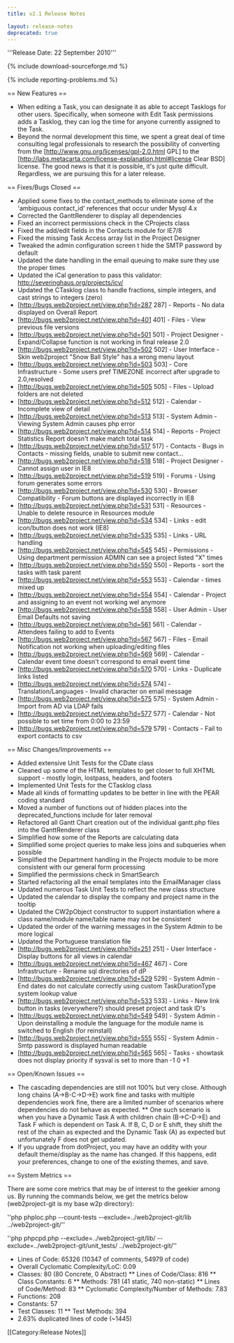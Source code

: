 ```yaml
---
title: v2.1 Release Notes

layout: release-notes
deprecated: true
---
```


'''Release Date: 22 September 2010'''

{% include download-sourceforge.md %}

{% include reporting-problems.md %}

== New Features ==

*  When editing a Task, you can designate it as able to accept Tasklogs for other users. Specifically, when someone with Edit Task permissions adds a Tasklog, they can log the time for anyone currently assigned to the Task.
*  Beyond the normal development this time, we spent a great deal of time consulting legal professionals to research the possibility of converting from the [http://www.gnu.org/licenses/gpl-2.0.html GPL] to the [http://labs.metacarta.com/license-explanation.html#license Clear BSD] license. The good news is that it is possible, it's just quite difficult. Regardless, we are pursuing this for a later release.

== Fixes/Bugs Closed ==

*  Applied some fixes to the contact_methods to eliminate some of the 'ambiguous contact_id' references that occur under Mysql 4.x
*  Corrected the GanttRenderer to display all dependencies
*  Fixed an incorrect permissions check in the CProjects class
*  Fixed the add/edit fields in the Contacts module for IE7/8
*  Fixed the missing Task Access array list in the Project Designer
*  Tweaked the admin configuration screen t hide the SMTP password by default
*  Updated the date handling in the email queuing to make sure they use the proper times
*  Updated the iCal generation to pass this validator: http://severinghaus.org/projects/icv/
*  Updated the CTasklog class to handle fractions, simple integers, and cast strings to integers (zero)
*  [http://bugs.web2project.net/view.php?id=287 287] - Reports - No data displayed on Overall Report
*  [http://bugs.web2project.net/view.php?id=401 401] - Files - View previous file versions
*  [http://bugs.web2project.net/view.php?id=501 501] - Project Designer - Expand/Collapse function is not working in final release 2.0
*  [http://bugs.web2project.net/view.php?id=502 502] - User Interface - Skin web2project "Snow Ball Style" has a wrong menu layout
*  [http://bugs.web2project.net/view.php?id=503 503] - Core Infrastructure - Some users pref TIMEZONE incorrect after upgrade to 2.0,resolved
*  [http://bugs.web2project.net/view.php?id=505 505] - Files - Upload folders are not deleted
*  [http://bugs.web2project.net/view.php?id=512 512] - Calendar - Incomplete view of detail
*  [http://bugs.web2project.net/view.php?id=513 513] - System Admin - Viewing System Admin causes php error
*  [http://bugs.web2project.net/view.php?id=514 514] - Reports - Project Statistics Report doesn't make match total task
*  [http://bugs.web2project.net/view.php?id=517 517] - Contacts - Bugs in Contacts - missing fields, unable to submit new contact...
*  [http://bugs.web2project.net/view.php?id=518 518] - Project Designer - Cannot assign user in IE8
*  [http://bugs.web2project.net/view.php?id=519 519] - Forums - Using forum generates some errors
*  [http://bugs.web2project.net/view.php?id=530 530] - Browser Compatibility - Forum buttons are displayed incorrectly in IE8
*  [http://bugs.web2project.net/view.php?id=531 531] - Resources - Unable to delete resource in Resources module
*  [http://bugs.web2project.net/view.php?id=534 534] - Links - edit icon/button does not work (IE8)
*  [http://bugs.web2project.net/view.php?id=535 535] - Links - URL handling
*  [http://bugs.web2project.net/view.php?id=545 545] - Permissions - Using department permission ADMIN can see a project listed "X" times
*  [http://bugs.web2project.net/view.php?id=550 550] - Reports - sort the tasks with task parent
*  [http://bugs.web2project.net/view.php?id=553 553] - Calendar - times mixed up
*  [http://bugs.web2project.net/view.php?id=554 554] - Calendar - Project and assigning to an event not working wel anymore
*  [http://bugs.web2project.net/view.php?id=558 558] - User Admin - User Email Defaults not saving
*  [http://bugs.web2project.net/view.php?id=561 561] - Calendar - Attendees failing to add to Events
*  [http://bugs.web2project.net/view.php?id=567 567] - Files - Email Notification not working when uploading/editing files
*  [http://bugs.web2project.net/view.php?id=569 569] - Calendar - Calendar event time doesn't correspond to email event time
*  [http://bugs.web2project.net/view.php?id=570 570] - Links - Duplicate links listed
*  [http://bugs.web2project.net/view.php?id=574 574] - Translation/Languages - Invalid character on email message
*  [http://bugs.web2project.net/view.php?id=575 575] - System Admin - Import from AD via LDAP fails
*  [http://bugs.web2project.net/view.php?id=577 577] - Calendar - Not possible to set time from 0:00 to 23:59
*  [http://bugs.web2project.net/view.php?id=579 579] - Contacts - Fail to export contacts to csv

== Misc Changes/Improvements ==

*  Added extensive Unit Tests for the CDate class
*  Cleaned up some of the HTML templates to get closer to full XHTML support - mostly login, lostpass, headers, and footers
*  Implemented Unit Tests for the CTasklog class
*  Made all kinds of formatting updates to be better in line with the PEAR coding standard
*  Moved a number of functions out of hidden places into the deprecated_functions include for later removal
*  Refactored all Gantt Chart creation out of the individual gantt.php files into the GanttRenderer class
*  Simplified how some of the Reports are calculating data
*  Simplified some project queries to make less joins and subqueries when possible
*  Simplified the Department handling in the Projects module to be more consistent with our general form processing
*  Simplified the permissions check in SmartSearch
*  Started refactoring all the email templates into the EmailManager class
*  Updated numerous Task Unit Tests to reflect the new class structure
*  Updated the calendar to display the company and project name in the tooltip
*  Updated the CW2pObject constructor to support instantiation where a class name/module name/table name may not be consistent
*  Updated the order of the warning messages in the System Admin to be more logical
*  Updated the Portuguese translation file
*  [http://bugs.web2project.net/view.php?id=251 251] - User Interface - Display buttons for all views in calendar
*  [http://bugs.web2project.net/view.php?id=467 467] - Core Infrastructure - Rename sql directories of dP
*  [http://bugs.web2project.net/view.php?id=529 529] - System Admin - End dates do not calculate correctly using custom TaskDurationType system lookup value
*  [http://bugs.web2project.net/view.php?id=533 533] - Links - New link button in tasks (everywhere?) should preset project and task ID's
*  [http://bugs.web2project.net/view.php?id=549 549] - System Admin - Upon deinstalling a module the language for the module name is switched to English (for reinstall)
*  [http://bugs.web2project.net/view.php?id=555 555] - System Admin - Smtp password is displayed human readable
*  [http://bugs.web2project.net/view.php?id=565 565] - Tasks - showtask does not display priority if sysval is set to more than -1 0 +1

== Open/Known Issues ==

*  The cascading dependencies are still not 100% but very close.  Although long chains (A->B-C->D->E) work fine and tasks with multiple dependencies work fine, there are a limited number of scenarios where dependencies do not behave as expected.
**  One such scenario is when you have a Dynamic Task A with children chain (B->C-D->E) and Task F which is dependent on Task A.  If B, C, D or E shift, they shift the rest of the chain as expected and the Dynamic Task (A) as expected but unfortunately F does not get updated.
*  If you upgrade from dotProject, you may have an oddity with your default theme/display as the name has changed.  If this happens, edit your preferences, change to one of the existing themes, and save.

== System Metrics ==

There are some core metrics that may be of interest to the geekier among us. By running the commands below, we get the metrics below (web2project-git is my base w2p directory):

''php phploc.php --count-tests --exclude=../web2project-git/lib ../web2project-git/''

''php phpcpd.php --exclude=../web2project-git/lib/ --exclude=../web2project-git/unit_tests/ ../web2project-git/''


*  Lines of Code: 65326 (10347 of comments, 54979 of code)
*  Overall Cyclomatic Complexity/LoC: 0.09
*  Classes: 80 (80 Concrete, 0 Abstract)
**  Lines of Code/Class: 816
**  Class Constants: 6
**  Methods: 781 (41 static, 740 non-static)
**  Lines of Code/Method: 83
**  Cyclomatic Complexity/Number of Methods: 7.83
*  Functions: 208
*  Constants: 57
* Test Classes: 11
**  Test Methods: 394
*  2.63% duplicated lines of code (~1445)

[[Category:Release Notes]]
